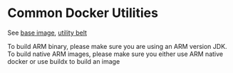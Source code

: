 # Common Docker Utilities

See [base image](./base/README.md), [utility belt](./utility-belt/README.md)

To build ARM binary, please make sure you are using an ARM version JDK.
To build native ARM images, please make sure you either use ARM native docker or use buildx to build an image
